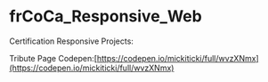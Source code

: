 # frCoCa_Responsive_Web
Certification Responsive Projects:

Tribute Page Codepen:[https://codepen.io/mickiticki/full/wvzXNmx](https://codepen.io/mickiticki/full/wvzXNmx)